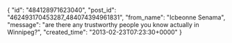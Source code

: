  {
   "id": "484128971623040",
   "post_id": "462493170453287_484074394961831",
   "from_name": "Icbeonne Senama",
   "message": "are there any trustworthy people you know actually in Winnipeg?",
   "created_time": "2013-02-23T07:23:30+0000"
 }
